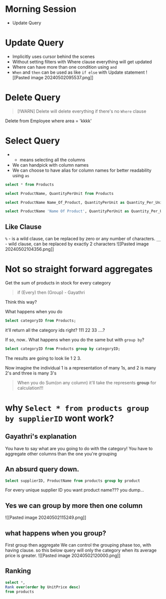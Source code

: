 # Morning Session
- Update Query
# Update Query
- Implicitly uses cursor behind the scenes
- Without setting filters with Where clause everything will get updated
- Where can have more than one condition using `and`
- `When` and `then` can be used as like `if else` with Update statement
![[Pasted image 20240502095537.png]]
# Delete Query
> [!WARN] Delete will delete everything if there's no `Where` clause

Delete from Employee where area = 'kkkk'

# Select Query
- * means selecting all the columns
- We can handpick with column names
- We can choose to have alias for column names for better readability using `as`
```sql
select * from Products

select ProductName, QuantityPerUnit from Products

select ProductName Name_Of_Product, QuantityPerUnit as Quantity_Per_Unit from Products

select ProductName 'Name Of Product', QuantityPerUnit as Quantity_Per_Unit from Products
```

## Like Clause
`%` - is a wild clause, can be replaced by zero or any number of characters.
`__` - wild clause, can be replaced by exactly 2 characters
![[Pasted image 20240502104356.png]]
# Not so straight forward aggregates
Get the sum of products in stock for every category
> if (Every) then (Group) - Gayathri

Think this way?

What happens when you do
```sql
Select categoryID from Products;
```
it'll return all the category ids right? 111 22 33 ....?

If so, now.. What happens when you do the same but with `group by`?
```sql
Select categoryID from Products group by categoryID;
```
The results are going to look lie 1 2 3.

Now imagine the individual 1 is a representation of many 1s, and 2 is many 2's and three is many 3's

>When you do Sum(on any column) it'll take the represents **group** for calculation!!!

# why `Select * from products group by supplierID` wont work?  
## Gayathri's explanation
You have to say what are you going to do with the category!
You have to aggregate other columns than the one you're grouping

## An absurd query down.
```sql
Select supplierID, ProductName from products group by product
```
For every unique supplier ID you want product name??? you dump...

## Yes we can group by more then one column
![[Pasted image 20240502115249.png]]

## what happens when you group?
First group then aggregate
We can control the grouping phase too, with having clause.
so this below query will only the category when its average price is greater.
![[Pasted image 20240502120000.png]]

## Ranking
```sql
select *,
Rank over(order by UnitPrice desc)
from products 
```